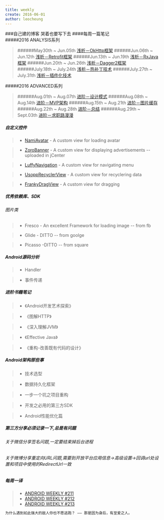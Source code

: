 ```yaml
---
title: weekly
create: 2016-06-01
author: leocheung
---
```


###自己建的博客 哭着也要写下去
####每周一篇笔记  
#####2016 ANALYSIS系列
> ######May30th ~ Jun.05th  [浅析－OkHttp框架](http://tufusi.com/2016/06/01/Android%E9%83%A8%E8%90%BD%E6%A0%BC%E4%B9%8BOkHttp%E6%A1%86%E6%9E%B6/)
> ######Jun.06th ~ Jun.12th  [浅析－Retrofit框架](http://tufusi.com/2016/06/02/Android%E9%83%A8%E8%90%BD%E6%A0%BC%E4%B9%8BRetrofit%E6%A1%86%E6%9E%B6/)
> ######Jun.13th ~ Jun.19th  [浅析－RxJava框架](http://tufusi.com/2016/06/07/Android%E9%83%A8%E8%90%BD%E6%A0%BC%E4%B9%8BRxJava%E6%A1%86%E6%9E%B6/)
> ######Jun.20th ~ Jun.26th  [浅析－Dagger2框架](http://tufusi.com/2016/06/07/Android%E9%83%A8%E8%90%BD%E6%A0%BC%E4%B9%8BRxJava%E6%A1%86%E6%9E%B6/)
> ######July.18th ~ July.24th [浅析－热补丁技术](http://tufusi.com/2016/06/07/Android%E9%83%A8%E8%90%BD%E6%A0%BC%E4%B9%8BRxJava%E6%A1%86%E6%9E%B6/)
> ######July.27th ~ July.31th  [浅析－插件化技术](http://tufusi.com/2016/06/07/Android%E9%83%A8%E8%90%BD%E6%A0%BC%E4%B9%8BRxJava%E6%A1%86%E6%9E%B6/)

#####2016 ADVANCED系列
> ######Aug.01th ~ Aug.07th   [进阶－设计模式](http://tufusi.com/2016/06/07/Android%E9%83%A8%E8%90%BD%E6%A0%BC%E4%B9%8BRxJava%E6%A1%86%E6%9E%B6/)
> ######Aug.08th ~ Aug.14th   [进阶－MVP架构](http://tufusi.com/2016/06/07/Android%E9%83%A8%E8%90%BD%E6%A0%BC%E4%B9%8BRxJava%E6%A1%86%E6%9E%B6/)
> ######Aug.15th ~ Aug.21th   [进阶－图片缓存](http://tufusi.com/2016/06/07/Android%E9%83%A8%E8%90%BD%E6%A0%BC%E4%B9%8BRxJava%E6%A1%86%E6%9E%B6/)
> ######Aug.22th ~ Aug.28th   [进阶－总结](http://tufusi.com/2016/06/07/Android%E9%83%A8%E8%90%BD%E6%A0%BC%E4%B9%8BRxJava%E6%A1%86%E6%9E%B6/)
> ######Aug.29th ~ Sept.03th   [进阶－求职路漫漫](http://tufusi.com/2016/06/07/Android%E9%83%A8%E8%90%BD%E6%A0%BC%E4%B9%8BRxJava%E6%A1%86%E6%9E%B6/)

##### 自定义控件

>* [NamiAvatar] - A custom view for loading avatar

>* [ZoroBanner] - A custom view for displaying advertisements -- uploaded in jCenter

>* [LuffyNavigation] - A custom view for navigating menu

>* [UsoppRecyclerView] - A custom view for recyclering data

>* [FrankyDragView] - A custom view for dragging 

##### 优秀依赖库、SDK

###### 图片类
>* Fresco - An excellent Framework for loading image -- from fb

>* Glide - DITTO -- from goolge

>* Picasso -DITTO -- from square

##### Android源码分析

>* Handler

>* 事件传递

##### 进阶书籍笔记

>* 《Android开发艺术探索》

>* 《图解HTTP》

>* 《深入理解JVM》

>* 《Effective Java》

>* 《重构-改善既有代码的设计》

##### Android架构那些事

>* 技术选型

>* 数据持久化框架

>* 一步一个坑之项目重构

>* 开发之必用的第三方SDK 

>* Android性能优化篇

##### 第三方分享必须记录一下,总是有问题

###### 关于微信分享签名问题,一定要结束掉后台进程

###### 关于微博分享重定向URL问题,需要到开放平台应用信息->高级设置->回调url处设置和项目中使用的RedirectUrl一致

##### 每周一译

>* [ANDROID WEEKLY #211](http://androidweekly.net/#latest-issue)
>* [ANDROID WEEKLY #212](http://androidweekly.net/#latest-issue)
>* [ANDROID WEEKLY #213](http://androidweekly.net/#latest-issue)


```sh
为什么遇到如此强大的敌人你也不愿逃跑？ —— 那是因为身后，有至爱之人。 
                                                                        —— 波特卡斯·D·艾斯
```


[NamiAvatar]: <https://github.com/LeoCheung0221/NamiAvatar>
[ZoroBanner]: <https://github.com/LeoCheung0221/ZoroBanner> 
[LuffyNavigation]: <https://github.com/LeoCheung0221/LuffyNavigation>
[UsoppRecyclerView]: <https://github.com/LeoCheung0221/UsoppRecyclerView>
[FrankyDragView]:<https://github.com/LeoCheung0221/FrankyDragView>

[Fresco]:<https://github.com/LeoCheung0221/第三方SDK/FRESCO.MD>
[Glide]:<https://github.com/LeoCheung0221/第三方SDK/GLIDE.MD>
[Picasso]:<https://github.com/LeoCheung0221/第三方SDK/PICASSO.MD>

[Handler]:<https://github.com/LeoCheung0221/Android源码/HANDLER.MD>
[事件传递]:<https://github.com/LeoCheung0221/Android源码/事件传递.MD>
